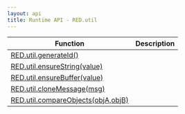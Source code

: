 ```yaml
---
layout: api
title: Runtime API - RED.util
---
```


 Function                                             | Description
------------------------------------------------------|-------------------------
[RED.util.generateId()](#generateid)                  |
[RED.util.ensureString(value)](#ensurestring)         |
[RED.util.ensureBuffer(value)](#ensurebuffer)         |
[RED.util.cloneMessage(msg)](#clonemessage)           |
[RED.util.compareObjects(objA,objB)](#compareobjects) |
